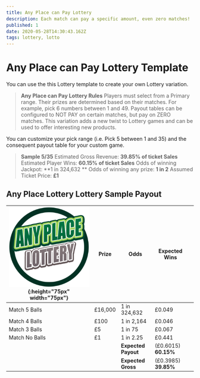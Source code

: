 ```yaml
---
title: Any Place can Pay Lottery
description: Each match can pay a specific amount, even zero matches!
published: 1
date: 2020-05-28T14:30:43.162Z
tags: lottery, lotto
---
```



# Any Place can Pay Lottery Template

You can use the this Lottery template to create your own Lottery variation.

>**Any Place can Pay Lottery Rules**
Players must select from a Primary range. Their prizes are determined based on their matches. For example, pick 6 numbers between 1 and 49. Payout tables can be configured to NOT PAY on certain matches, but pay on ZERO matches. This variation adds a new twist to Lottery games and can be used to offer interesting new products.

You can customize your pick range (i.e. Pick 5 between 1 and 35) and the consequent payout table for your custom game.

>**Sample 5/35**
Estimated Gross Revenue: **39.85% of ticket Sales** 
Estimated Player Wins: **60.15% of ticket Sales** 
Odds of winning Jackpot: **1 in 324,632   ** 
Odds of winning any prize: **1 in 2** 
Assumed Ticket Price: **£1**  

## Any Place Lottery Lottery Sample Payout



| ![anyplace-wins-lottery.png](/uploads/anyplace-wins-lottery.png){:height="75px" width="75px"}       | Prize   | Odds                             | Expected Wins         |                       |
|---------------|---------|----------------------------------|-----------------------|-----------------------|
| Match 5 Balls     | £16,000 | 1 in 324,632                   | £0.049               |                       |
| Match 4 Balls     | £100 | 1 in 2,164                   | £0.046            |                       |
| Match 3 Balls     | £5     | 1 in 75                        | £0.067           |                       |
| Match No Balls     | £1    | 1 in 2.25                        | £0.441              |                       |
| |       |**Expected Payout**  | (£0.6015) **60.15%**  |  |
| |       |**Expected Gross**  | (£0.3985) **39.85%**   |  |